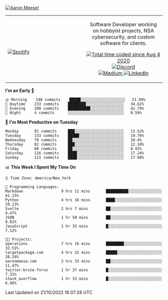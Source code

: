 [![Aaron Meese!](https://user-images.githubusercontent.com/17814535/88975338-a2aabf00-d27f-11ea-963f-8a19608716b4.png)](https://github.com/ajmeese7/readme-ascii "README ASCII")

<!-- Modified from project here: https://github.com/novatorem/novatorem -->
<table width="100%">
  <tr>
  <td width="50%">

&nbsp; <br> [![Spotify](https://ajmeese7.vercel.app/api/spotify)](https://open.spotify.com/user/ajmeese)

  </td>
  <td width="50%">
    <p align="center">
    Software Developer working on hobbyist projects, NSA cybersecurity, and custom software for clients.
    </p>
    <p align="center">
      <a href="https://wakatime.com/@f726891d-3b02-46cd-9b60-e8c59f9e2b14">
        <img src="https://wakatime.com/badge/user/f726891d-3b02-46cd-9b60-e8c59f9e2b14.svg" alt="Total time coded since Aug 4 2020" title="WakaTime" />
      </a>
      <a href="http://link.aaronmeese.com/discord">
        <img src="https://img.shields.io/badge/discord-ajmeese7%234835-369?style=flat-square&logo=discord&logoColor=white&color=purple" alt="Discord" title="Discord">
      </a>
      <br />
      <a href="https://link.aaronmeese.com/medium">
        <img src="https://img.shields.io/badge/medium-ajmeese7-1DB954?style=flat-square&logo=medium&logoColor=white" alt="Medium" title="Medium">
      </a>
      <a href="https://link.aaronmeese.com/linkedin">
        <img src="https://img.shields.io/badge/linkedIn-aaronmeese-1DB954?style=flat-square&logo=linkedin&logoColor=white&color=blue" alt="LinkedIn" title="LinkedIn">
      </a>
    </p>
  </td>

</table>

[//]: <> (The `&nbsp;` is to have Aphelion take up more space)

<!--START_SECTION:waka-->
**I'm an Early 🐤** 

```text
🌞 Morning    148 commits    █████░░░░░░░░░░░░░░░░░░░░   21.99% 
🌆 Daytime    233 commits    ████████░░░░░░░░░░░░░░░░░   34.62% 
🌃 Evening    288 commits    ██████████░░░░░░░░░░░░░░░   42.79% 
🌙 Night      4 commits      ░░░░░░░░░░░░░░░░░░░░░░░░░   0.59%

```
📅 **I'm Most Productive on Tuesday** 

```text
Monday       91 commits     ███░░░░░░░░░░░░░░░░░░░░░░   13.52% 
Tuesday      133 commits    █████░░░░░░░░░░░░░░░░░░░░   19.76% 
Wednesday    70 commits     ██░░░░░░░░░░░░░░░░░░░░░░░   10.4% 
Thursday     82 commits     ███░░░░░░░░░░░░░░░░░░░░░░   12.18% 
Friday       60 commits     ██░░░░░░░░░░░░░░░░░░░░░░░   8.92% 
Saturday     116 commits    ████░░░░░░░░░░░░░░░░░░░░░   17.24% 
Sunday       121 commits    ████░░░░░░░░░░░░░░░░░░░░░   17.98%

```


📊 **This Week I Spent My Time On** 

```text
⌚︎ Time Zone: America/New_York

💬 Programming Languages: 
Markdown                 9 hrs 11 mins       ██████████░░░░░░░░░░░░░░░   41.15% 
Python                   4 hrs 16 mins       ████░░░░░░░░░░░░░░░░░░░░░   19.13% 
Svelte                   2 hrs 7 mins        ██░░░░░░░░░░░░░░░░░░░░░░░   9.47% 
JSON                     1 hr 58 mins        ██░░░░░░░░░░░░░░░░░░░░░░░   8.81% 
JavaScript               1 hr 35 mins        █░░░░░░░░░░░░░░░░░░░░░░░░   7.12%

🐱‍💻 Projects: 
operations               7 hrs 16 mins       ████████░░░░░░░░░░░░░░░░░   32.51% 
targetpackage.com        4 hrs 31 mins       █████░░░░░░░░░░░░░░░░░░░░   20.24% 
aaronmeese.com           2 hrs 33 mins       ██░░░░░░░░░░░░░░░░░░░░░░░   11.47% 
twitter-brute-force      1 hr 37 mins        █░░░░░░░░░░░░░░░░░░░░░░░░   7.31% 
stack_overflow           1 hr 33 mins        █░░░░░░░░░░░░░░░░░░░░░░░░   6.96%

```


 Last Updated on 21/10/2022 16:07:28 UTC
<!--END_SECTION:waka-->
